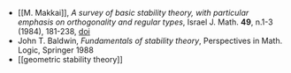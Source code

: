 * [[M. Makkai]], _A survey of basic stability theory, with particular emphasis on orthogonality and regular types_, Israel J. Math. __49__, n.1-3 (1984), 181-238, [doi](http://dx.doi.org/10.1007/BF027606491984)
* John T. Baldwin, _Fundamentals of stability theory_, Perspectives in Math. Logic, Springer 1988
* [[geometric stability theory]]